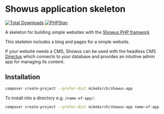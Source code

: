 # Showus application skeleton

[![Total Downloads](https://img.shields.io/packagist/dt/mikebirch/showus-app.svg?style=flat-square)](https://packagist.org/packages/mikebirch/showus-app)
[![PHPStan](https://img.shields.io/badge/PHPStan-level%207-brightgreen.svg?style=flat-square)](https://github.com/phpstan/phpstan)

A skeleton for building simple websites with the [Showus PHP framwork](https://github.com/mikebirch/showus)

This skeleton includes a blog and pages for a simple website.

If your website needs a CMS, Showus can be used with the headless CMS [Directus](https://directus.io/) which connects to your database and provides an intuitive admin app for managing its content. 

## Installation

```bash
composer create-project --prefer-dist mikebirch/showus-app
```

To install into a directory e.g. `/name-of-app/`:

```bash
composer create-project --prefer-dist mikebirch/showus-app name-of-app
```
